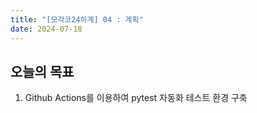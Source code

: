 ```yaml
---
title: "[모각코24하계] 04 : 계획"
date: 2024-07-18
---
```


## 오늘의 목표

1. Github Actions를 이용하여 pytest 자동화 테스트 환경 구축
